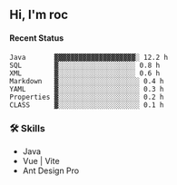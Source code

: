 ## Hi, I'm roc

<!--START_SECTION:waka-->
#### Recent Status

```text
Java       ▓▓▓▓▓▓▓▓▓▓▓▓▓▓▓▓▓▓▓▓░ 12.2 h
SQL        ▓░░░░░░░░░░░░░░░░░░░ 0.8 h
XML        ▓░░░░░░░░░░░░░░░░░░░ 0.6 h
Markdown   ▓░░░░░░░░░░░░░░░░░░░░ 0.4 h
YAML       ▓░░░░░░░░░░░░░░░░░░░░ 0.3 h
Properties ▓░░░░░░░░░░░░░░░░░░░░ 0.2 h
CLASS      ▓░░░░░░░░░░░░░░░░░░░░ 0.1 h
```
<!--END_SECTION:waka-->

### 🛠️ Skills
- Java
- Vue | Vite
- Ant Design Pro
